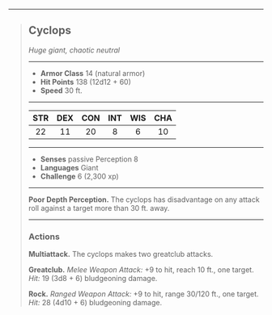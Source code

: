 ***
> ## Cyclops
> *Huge giant, chaotic neutral*
> 
> ***
> 
> - **Armor Class** 14 (natural armor)
> - **Hit Points** 138 (12d12 + 60)
> - **Speed** 30 ft.
> 
> ***
> 
> |STR|DEX|CON|INT|WIS|CHA|
> |:---:|:---:|:---:|:---:|:---:|:---:|
> |22|11|20|8|6|10|
> 
> ***
> 
> - **Senses** passive Perception 8
> - **Languages** Giant
> - **Challenge** 6 (2,300 xp)
> 
> ***
> 
> **Poor Depth Perception.** The cyclops has disadvantage on any attack roll against a target more than 30 ft. away.
> 
> ***
> 
> ### Actions
> **Multiattack.** The cyclops makes two greatclub attacks.
> 
> **Greatclub.** *Melee Weapon Attack:* +9 to hit, reach 10 ft., one target. *Hit:* 19 (3d8 + 6) bludgeoning damage.
> 
> **Rock.** *Ranged Weapon Attack:* +9 to hit, range 30/120 ft., one target. *Hit:* 28 (4d10 + 6) bludgeoning damage.